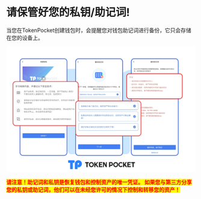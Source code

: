 # 请保管好您的私钥/助记词!

当您在TokenPocket创建钱包时，会提醒您对钱包助记词进行备份，它只会存储在您的设备上。&#x20;

![](../../.gitbook/assets/风险cn.png)

<mark style="color:red;">**请注意！助记词和私钥是恢复钱包和控制资产的唯一凭证。 如果您与第三方分享您的私钥或助记词，他们可以在未经您许可的情况下控制和转移您的资产！**</mark>&#x20;

&#x20;
